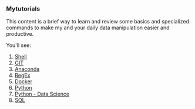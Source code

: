 ### Mytutorials

This content is a brief way to learn and review some basics and specialized commands to make my and your daily data manipulation easier and productive. 

You'll see:

1. [Shell](shell.md)
1. [GIT](git_commands.md)
1. [Anaconda](anaconda.md)
1. [RegEx](regex.md)
1. [Docker](docker.md)
1. [Python](python.md)
1. [Python - Data Science](python_datascience.md)
1. [SQL](sql.md)

 
